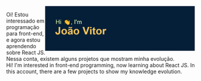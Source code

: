 <img align="right" alt="Coding" width="400" src="https://github.com/jvitorrrs/jvitorrrs/blob/main/header.png">


Oi! Estou interessado em programação para front-end, e agora estou aprendendo sobre React JS. Nessa conta, existem alguns projetos que mostram minha evolução.<br>
Hi! I'm interested in front-end programming, now learning about React JS. In this account, there are a few projects to show my knowledge evolution.
